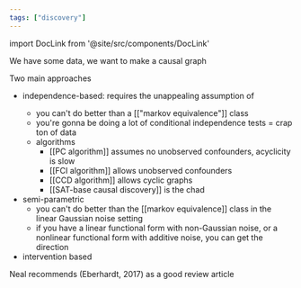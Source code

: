 ```yaml
---
tags: ["discovery"]
---
```


import DocLink from '@site/src/components/DocLink'

We have some data, we want to make a causal graph

Two main approaches
- independence-based: requires the unappealing assumption of <DocLink to="faithfulness"/>
	- you can't do better than a [["markov equivalence"]] class
	- you're gonna be doing a lot of conditional independence tests = crap ton of data
	- algorithms
		- [[PC algorithm]] assumes no unobserved confounders, acyclicity is slow
		- [[FCI algorithm]] allows unobserved confounders
		- [[CCD algorithm]] allows cyclic graphs
		- [[SAT-base causal discovery]] is the chad
- semi-parametric
	- you can't do better than the [[markov equivalence]] class in the linear Gaussian noise setting
	- if you have a linear functional form with non-Gaussian noise,  or a nonlinear functional form with additive noise, you can get the direction
- intervention based

Neal recommends (Eberhardt, 2017) as a good review article